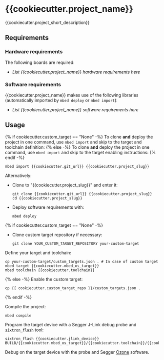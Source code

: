 # {{cookiecutter.project_name}}
{{cookiecutter.project_short_description}}

## Requirements
### Hardware requirements
The following boards are required:
- *List {{cookiecutter.project_name}} hardware requirements here*

### Software requirements
{{cookiecutter.project_name}} makes use of the following libraries (automatically
imported by `mbed deploy` or `mbed import`):
- *List {{cookiecutter.project_name}} software requirements here*

## Usage
{% if cookiecutter.custom_target == "None" -%}
To clone **and** deploy the project in one command, use `mbed import` and skip to the
target and toolchain definition:
{% else -%}
To clone **and** deploy the project in one command, use `mbed import` and skip to the
target enabling instructions:
{% endif -%}
```shell
mbed import {{cookiecutter.git_url}} {{cookiecutter.project_slug}}
```

Alternatively:

- Clone to "{{cookiecutter.project_slug}}" and enter it:
  ```shell
  git clone {{cookiecutter.git_url}} {{cookiecutter.project_slug}}
  cd {{cookiecutter.project_slug}}
  ```

- Deploy software requirements with:
  ```shell
  mbed deploy
  ```

{% if cookiecutter.custom_target == "None" -%}
- Clone custom target repository if necessary:
  ```shell
  git clone YOUR_CUSTOM_TARGET_REPOSITORY your-custom-target
  ```

Define your target and toolchain:
```shell
cp your-custom-target/custom_targets.json . # In case of custom target
mbed target {{cookiecutter.mbed_os_target}}
mbed toolchain {{cookiecutter.toolchain}}
```

{% else -%}
Enable the custom target:
```shell
cp {{ cookiecutter.custom_target_repo }}/custom_targets.json .
```

{% endif -%}

Compile the project:
```shell
mbed compile
```

Program the target device with a Segger J-Link debug probe and
[`sixtron_flash`](https://github.com/catie-aq/6tron_flash) tool:
```shell
sixtron_flash {{cookiecutter.jlink_device}} BUILD/{{cookiecutter.mbed_os_target}}/{{cookiecutter.toolchain}}/{{cookiecutter.project_slug}}.elf
```

Debug on the target device with the probe and Segger
[Ozone](https://www.segger.com/products/development-tools/ozone-j-link-debugger)
software.
